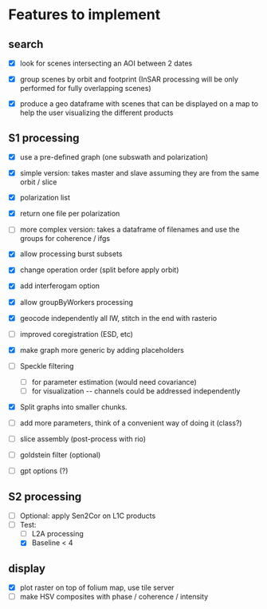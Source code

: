 # Features to implement

## search
- [x] look for scenes intersecting an AOI between 2 dates
- [x] group scenes by orbit and footprint (InSAR processing will be only performed for fully overlapping scenes)
- [x] produce a geo dataframe with scenes that can be displayed on a map to help the user visualizing the different products


## S1 processing
- [x] use a pre-defined graph (one subswath and polarization)
- [x] simple version: takes master and slave assuming they are from the same orbit / slice
- [x] polarization list
- [x] return one file per polarization
- [ ] more complex version: takes a dataframe of filenames and use the groups for coherence / ifgs
- [x] allow processing burst subsets
- [x] change operation order (split before apply orbit)
- [x] add interferogam option
- [x] allow groupByWorkers processing
- [x] geocode independently all IW, stitch in the end with rasterio
- [ ] improved coregistration (ESD, etc)
- [x] make graph more generic by adding placeholders
- [ ] Speckle filtering
    - [ ] for parameter estimation (would need covariance)
    - [ ] for visualization -- channels could be addressed independently

- [x] Split graphs into smaller chunks.  

- [ ] add more parameters, think of a convenient way of doing it (class?)
- [ ] slice assembly (post-process with rio)
- [ ] goldstein filter (optional)
- [ ] gpt options (?)

## S2 processing

- [ ] Optional: apply Sen2Cor on L1C products
- [ ] Test:
    - [ ] L2A processing
    - [x] Baseline < 4
## display

- [x] plot raster on top of folium map, use tile server
- [ ] make HSV composites with phase / coherence / intensity
